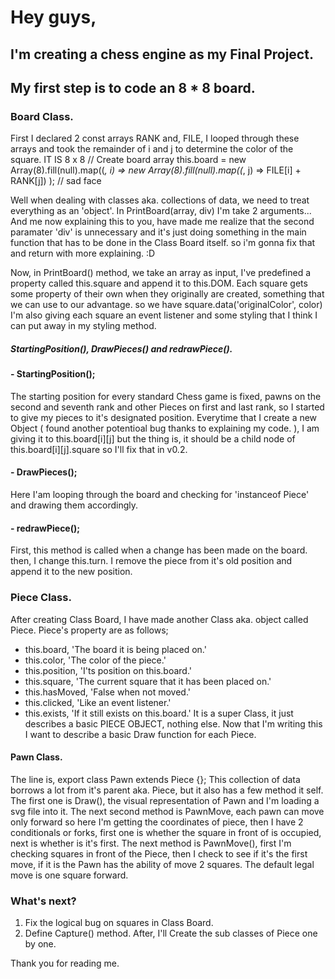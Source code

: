 # Hey guys,

## I'm creating a chess engine as my Final Project.

## My first step is to code an 8 * 8 board.

### Board Class.
  First I declared 2 const arrays RANK and, FILE, I looped through these arrays and took the remainder of i and j to determine the color of the square. IT IS 8 x 8
        // Create board array
        this.board = new Array(8).fill(null).map((_, i) => 
            new Array(8).fill(null).map((_, j) => FILE[i] + RANK[j])
        ); // sad face 

  Well when dealing with classes aka. collections of data, we need to treat everything as an 'object'. In PrintBoard(array, div) I'm take 2 arguments... And me now explaining this to you, have made me realize that the second paramater 'div' is unnecessary and it's just doing something in the main function that has to be done in the Class Board itself. so i'm gonna fix that and return with more explaining. :D

  Now, in PrintBoard() method, we take an array as input, I've predefined a property called  this.square and append it to this.DOM. Each square gets some property of their own when they originally are created, something that we can use to our advantage. so we have
    square.data('originalColor', color)
  I'm also giving each square an event listener and some styling that I think I can put away in my styling method.

##### StartingPosition(), DrawPieces() and redrawPiece().
  #### - StartingPosition();
  The starting position for every standard Chess game is fixed, pawns on the second and seventh rank and other Pieces on first and last rank, so I started to give my pieces to it's designated position. Everytime that I create a new Object ( found another potentioal bug thanks to explaining my code. ), I am giving it to this.board[i][j] but the thing is, it should be a child node of this.board[i][j].square so I'll fix that in v0.2.

  #### - DrawPieces();
  Here I'am looping through the board and checking for 'instanceof Piece' and drawing them accordingly.
  

  #### - redrawPiece();
  First, this method is called when a change has been made on the board. then, I change this.turn. I remove the piece from it's old position and append it to the new position.

  
  
  
### Piece Class.
  After creating Class Board, I have made another Class aka. object called Piece. Piece's property are as follows;
  - this.board, 'The board it is being placed on.'
  - this.color, 'The color of the piece.'
  - this.position, 'I'ts position on this.board.'
  - this.square, 'The current square that it has been placed on.'
  - this.hasMoved, 'False when not moved.'
  - this.clicked, 'Like an event listener.'
  - this.exists, 'If it still exists on this.board.'
    It is a super Class, it just describes a basic PIECE OBJECT, nothing else. Now that I'm writing this I want to describe a basic Draw function for each Piece.
    
#### Pawn Class.
  The line is,
    export class Pawn extends Piece {};
  This collection of data borrows a lot from it's parent aka. Piece, but it also has a few method it self.
  The first one is Draw(), the visual representation of Pawn and I'm loading a svg file into it. The next second method is PawnMove, each pawn can move only forward so here I'm getting the coordinates of piece, then I have 2 conditionals or forks, first one is whether the square in front of is occupied, next is whether is it's first.
  The next method is PawnMove(), first I'm checking squares in front of the Piece, then I check to see if it's the first move, if it is the Pawn has the ability of move 2 squares. The default legal move is one square forward.
  
### What's next?
  1. Fix the logical bug on squares in Class Board.
  2. Define Capture() method.
  After, I'll Create the sub classes of Piece one by one.

Thank you for reading me.
